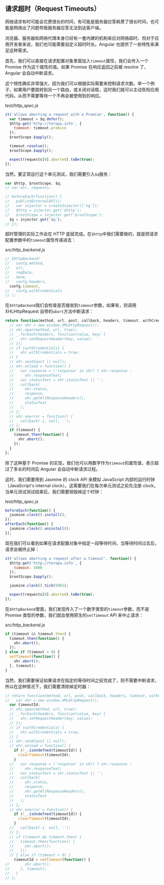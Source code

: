 ## 请求超时（Request Timeouts）

网络请求有时可能会花费很长的时间，有可能是服务器应答耗费了很长时间，也可能是网络出了问题导致服务器应答无法到达客户端。

浏览器、服务器和网络代理本身已经有一套内建的机制来应对网络超时，但对于应用开发者来说，我们也可能需要自定义超时时长。Angular 也提供了一些特性来满足这种需求。

首先，我们可以直接在请求配置对象里面加入`timeout`属性，我们会传入一个 Promise 作为这个属性的值。如果 Promise 在响应返回之前被 resolve 了，Angular 会自动中断请求。

这个特性确实非常强大，因为我们可以根据实际需要来控制请求次数。举一个例子，如果用户要跳转到另一个路由，或关闭对话框，这时我们就可以主动告知应用代码，从而不需要等待一个不再会被使用到的响应。

_test/http\_spec.js_

```js
it('allows aborting a request with a Promise', function() {
  var timeout = $q.defer();
  $http.get('http://teropa.info', {
    timeout: timeout.promise
  });
  $rootScope.$apply();

  timeout.resolve();
  $rootScope.$apply();

  expect(requests[0].aborted).toBe(true);
});
```

当然，要正常运行这个单元测试，我们需要引入`$q`服务：

```js
var $http, $rootScope, $q;
// var xhr, requests;

// beforeEach(function() {
//   publishExternalAPI();
//   var injector = createInjector(['ng']);
//   $http = injector.get('$http');
//   $rootScope = injector.get('$rootScope');
  $q = injector.get('$q');
// });
```

超时管理的实际工作会在 HTTP 底层完成。在`$http`中我们需要做的，就是把请求配置参数中的`timeout`属性传递进去：

_src/http\_backend.js_

```js
// $httpBackend(
//   confg.method,
//   url,
//   reqData,
//   done,
//   confg.headers,
  confg.timeout,
//   confg.withCredentials
// );
```

在`$httpBackend`我们会检查是否接收到`timeout`参数，如果有，则调用 XHLHttpRequest 自带的`abort`方法中断请求：

```js
return function(method, url, post, callback, headers, timeout, withCredentials) {
  // var xhr = new window.XMLHttpRequest();
  // xhr.open(method, url, true);
  // _.forEach(headers, function(value, key) {
  //   xhr.setRequestHeader(key, value);
  // });
  // if (withCredentials) {
  //   xhr.withCredentials = true;
  // }
  // xhr.send(post || null);
  // xhr.onload = function() {
  //   var response = ('response' in xhr) ? xhr.response :
  //     xhr.responseText;
  //   var statusText = xhr.statusText || '';
  //   callback(
  //     xhr.status,
  //     response,
  //     xhr.getAllResponseHeaders(),
  //     statusText
  //   );
  // };
  // xhr.onerror = function() {
  //   callback(-1, null, '');
  // };
  if (timeout) {
    timeout.then(function() {
      xhr.abort();
    });
  }
};
```

除了这种基于 Promise 的实现，我们也可以用数字作为`timeout`的属性值，表示超过了多长的时间后 Angular 会自动中断请求过程。

这时，我们需要用到 Jasmine 的 clock API 来模拟 JavaScript 内部的运行时钟（JavaScript's internal clock）。这需要我们在每次单元测试之前先注册 clock，当单元测试测试结束后，我们需要销毁掉这个时钟：

_test/http\_spec.js_

```js
beforeEach(function() {
  jasmine.clock().install();
});
afterEach(function() {
  jasmine.clock().uninstall();
});
```

现在我们可以看到如果在请求配置对象中指定一段等待时间，当等待时间过去后，请求会被终止掉：

```js
it('allows aborting a request after a timeout', function() {
  $http.get('http://teropa.info', {
    timeout: 5000
  });
  $rootScope.$apply();

  jasmine.clock().tick(5001);

  expect(requests[0].aborted).toBe(true);
});
```

在`$httpBackend`里面，我们发现传入了一个数字类型的`timeout`参数，而不是 Promise 类型的参数，我们就会使用原生的`setTimeout` API 来中止请求：

_src/http\_backend.js_

```js
if (timeout && timeout.then) {
  timeout.then(function() {
    xhr.abort();
  });
} else if (timeout > 0) {
  setTimeout(function() {
    xhr.abort();
  }, timeout);
}
```

当然，我们需要保证如果请求在指定的等待时间之前完成了，则不需要中断请求，所以在这种情况下，我们需要清除掉定时器：

```js
// return function(method, url, post, callback, headers, timeout, withCredentials) {
//   var xhr = new window.XMLHttpRequest();
  var timeoutId;
  // xhr.open(method, url, true);
  // _.forEach(headers, function(value, key) {
  //   xhr.setRequestHeader(key, value);
  // });
  // if (withCredentials) {
  //   xhr.withCredentials = true;
  // }
  // xhr.send(post || null);
  // xhr.onload = function() {
    if (!_.isUndefned(timeoutId)) {
      clearTimeout(timeoutId);
    }
  //   var response = ('response' in xhr) ? xhr.response :
  //     xhr.responseText;
  //   var statusText = xhr.statusText || '';
  //   callback(
  //     xhr.status,
  //     response,
  //     xhr.getAllResponseHeaders(),
  //     statusText
  //   );
  // };
  // xhr.onerror = function() {
    if (!_.isUndefned(timeoutId)) {
      clearTimeout(timeoutId);
    }
  //   callback(-1, null, '');
  // };
  // if (timeout && timeout.then) {
  //   timeout.then(function() {
  //     xhr.abort();
  //   });
  // } else if (timeout > 0) {
    timeoutId = setTimeout(function() {
//       xhr.abort();
//     }, timeout);
//   }
// };
```



